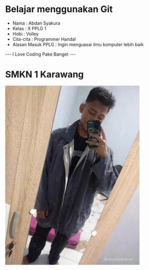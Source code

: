# Belajar menggunakan Git

- Nama              : Abdan Syakura
- Kelas             : X PPLG 1 
- Hobi              : Volley 
- Cita-cita         : Programmer Handal 
- Alasan Masuk PPLG : Ingin menguasai ilmu komputer lebih baik 

--- I Love Coding Pake Banget ---

# SMKN 1 Karawang
![Neskar](img/1000071465.jpg)